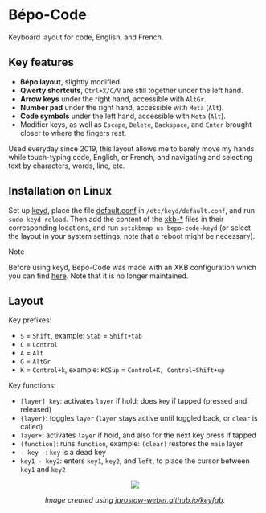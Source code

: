 # Bépo-Code

Keyboard layout for code, English, and French.

## Key features

- **Bépo layout**, slightly modified.
- **Qwerty shortcuts**, `Ctrl+X/C/V` are still together under the left hand.
- **Arrow keys** under the right hand, accessible with `AltGr`.
- **Number pad** under the right hand, accessible with `Meta` (`Alt`).
- **Code symbols** under the left hand, accessible with `Meta` (`Alt`).
- Modifier keys, as well as `Escape`, `Delete`, `Backspace`, and `Enter` brought closer to where the fingers rest.

Used everyday since 2019, this layout allows me to barely move my hands while touch-typing code, English, or French, and navigating and selecting text by characters, words, line, etc.

## Installation on Linux

Set up [keyd](https://github.com/rvaiya/keyd), place the file [default.conf](https://github.com/Zwyx/bepo-code/tree/master/src/keyd/default.conf) in `/etc/keyd/default.conf`, and run `sudo keyd reload`. Then add the content of the [xkb-\*](https://github.com/Zwyx/bepo-code/tree/master/src/keyd) files in their corresponding locations, and run `setxkbmap us bepo-code-keyd` (or select the layout in your system settings; note that a reboot might be necessary).

> [!NOTE]
> Before using keyd, Bépo-Code was made with an XKB configuration which you can find [here](https://github.com/Zwyx/bepo-code/tree/master/src/xkb). Note that it is no longer maintained.

## Layout

Key prefixes:

- `S` = `Shift`, example: `Stab` = `Shift+tab`
- `C` = `Control`
- `A` = `Alt`
- `G` = `AltGr`
- `K` = `Control+k`, example: `KCSup` = `Control+K, Control+Shift+up`

Key functions:

- `[layer] key`: activates `layer` if hold; does `key` if tapped (pressed and released)
- `{layer}`: toggles `layer` (`layer` stays active until toggled back, or `clear` is called)
- `layer+`: activates `layer` if hold, and also for the next key press if tapped
- `(function)`: runs `function`, example: `(clear)` restores the `main` layer
- `- key -`: `key` is a dead key
- `key1 · key2`: enters `key1`, `key2`, and `left`, to place the cursor between `key1` and `key2`

<div align="center">

![](/src/keyfab/Bepo-Code.png)

_Image created using [jaroslaw-weber.github.io/keyfab](https://jaroslaw-weber.github.io/keyfab)._

</div>
